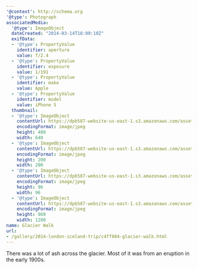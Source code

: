 ```yaml
---
'@context': http://schema.org
'@type': Photograph
associatedMedia:
  '@type': ImageObject
  dateCreated: "2014-03-14T18:09:10Z"
  exifData:
  - '@type': PropertyValue
    identifier: aperture
    value: f/2.4
  - '@type': PropertyValue
    identifier: exposure
    value: 1/191
  - '@type': PropertyValue
    identifier: make
    value: Apple
  - '@type': PropertyValue
    identifier: model
    value: iPhone 5
  thumbnail:
  - '@type': ImageObject
    contentUrl: https://dpb587-website-us-east-1.s3.amazonaws.com/asset/gallery/2014-london-iceland-trip/c4ff904-glacier-walk~640w.jpg
    encodingFormat: image/jpeg
    height: 480
    width: 640
  - '@type': ImageObject
    contentUrl: https://dpb587-website-us-east-1.s3.amazonaws.com/asset/gallery/2014-london-iceland-trip/c4ff904-glacier-walk~200x200.jpg
    encodingFormat: image/jpeg
    height: 200
    width: 200
  - '@type': ImageObject
    contentUrl: https://dpb587-website-us-east-1.s3.amazonaws.com/asset/gallery/2014-london-iceland-trip/c4ff904-glacier-walk~96x96.jpg
    encodingFormat: image/jpeg
    height: 96
    width: 96
  - '@type': ImageObject
    contentUrl: https://dpb587-website-us-east-1.s3.amazonaws.com/asset/gallery/2014-london-iceland-trip/c4ff904-glacier-walk~1280.jpg
    encodingFormat: image/jpeg
    height: 960
    width: 1280
name: Glacier Walk
url:
- /gallery/2014-london-iceland-trip/c4ff904-glacier-walk.html
---
```


There was a lot of ash across the glacier. Most of it was from an eruption in the early 1900s.

